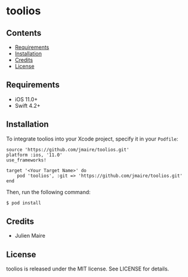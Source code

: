 # toolios

## Contents

- [Requirements](#requirements)
- [Installation](#installation)
- [Credits](#credits)
- [License](#license)

## Requirements

- iOS 11.0+
- Swift 4.2+

## Installation

To integrate toolios into your Xcode project, specify it in your `Podfile`:

```
source 'https://github.com/jmaire/toolios.git'
platform :ios, '11.0'
use_frameworks!

target '<Your Target Name>' do
	pod 'toolios', :git => 'https://github.com/jmaire/toolios.git'
end
```

Then, run the following command:

```bash
$ pod install
```

## Credits

- Julien Maire

## License

toolios is released under the MIT license. See LICENSE for details.